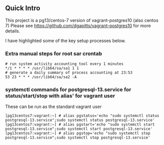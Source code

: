 ## Quick Intro

This project is a pg13/centos-7 version of vagrant-postgres10 (also centos 7)
Please see https://github.com/dgapitts/vagrant-postgres10 for more details.

I have highlighted some of the key setup processes below.

### Extra manual steps for root sar crontab 

```
# run system activity accounting tool every 1 minutes
*/1 * * * * /usr/lib64/sa/sa1 1 1
# generate a daily summary of process accounting at 23:53
53 23 * * * /usr/lib64/sa/sa2 -A
```
### systemctl commands for postgresql-13.service for status/start/stop with alias' for vagrant user

These can be run as the standard vagrant user
```
[pg13centos7:vagrant:~] # alias pgstatus='echo "sudo systemctl status postgresql-13.service";sudo systemctl status postgresql-13.service'
[pg13centos7:vagrant:~] # alias pgstart='echo "sudo systemctl start postgresql-13.service";sudo systemctl start postgresql-13.service'
[pg13centos7:vagrant:~] # alias pgstop='echo "sudo systemctl stop postgresql-13.service";sudo systemctl stop postgresql-13.service'
```
